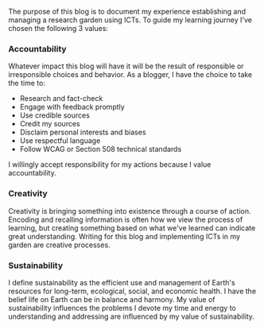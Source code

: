 The purpose of this blog is to document my experience establishing and managing a research garden using ICTs. To guide my learning journey I've chosen the following 3 values:
 
### Accountability ### 

Whatever impact this blog will have it will be the result of responsible or irresponsible choices and behavior. As a blogger, I have the choice to take the time to:
- Research and fact-check
- Engage with feedback promptly 
- Use credible sources 
- Credit my sources
- Disclaim personal interests and biases
- Use respectful language 
- Follow WCAG or Section 508 technical standards

I willingly accept responsibility for my actions because I value accountability.

### Creativity ###

Creativity is bringing something into existence through a course of action. Encoding and recalling information is often how we view the process of learning, but creating something based on what we've learned can indicate great understanding. Writing for this blog and implementing ICTs in my garden are creative processes. 

### Sustainability ###

I define sustainability as the efficient use and management of Earth's resources for long-term, ecological, social, and economic health. I have the belief life on Earth can be in balance and harmony. My value of sustainability influences the problems I devote my time and energy to understanding and addressing are influenced by my value of sustainability. 








